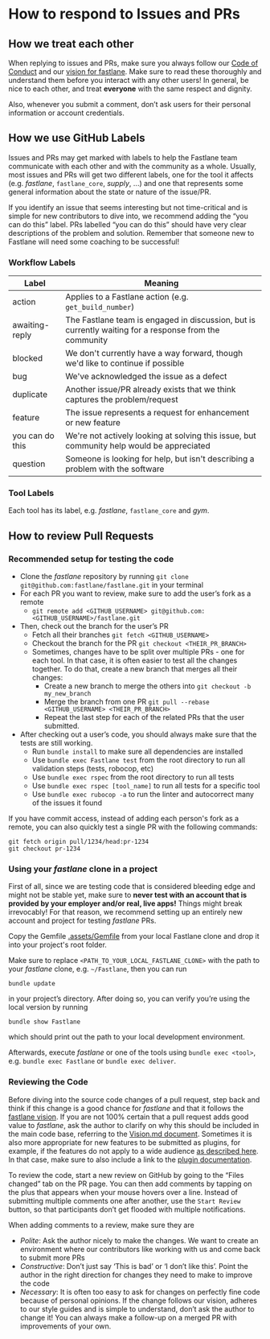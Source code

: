 # How to respond to Issues and PRs

## How we treat each other  

When replying to issues and PRs, make sure you always follow our [Code of Conduct](CODE_OF_CONDUCT.md) and our [vision for fastlane](VISION.md). Make sure to read these thoroughly and understand them before you interact with any other users! In general, be nice to each other, and treat **everyone** with the same respect and dignity.

Also, whenever you submit a comment, don’t ask users for their personal information or account credentials.

## How we use GitHub Labels

Issues and PRs may get marked with labels to help the Fastlane team communicate with each other and with the community as a whole. Usually, most issues and PRs will get two different labels, one for the tool it affects (e.g. _fastlane_, `fastlane_core`, _supply_, ...) and one that represents some general information about the state or nature of the issue/PR.

If you identify an issue that seems interesting but not time-critical and is simple for new contributors to dive into, we recommend adding the “you can do this” label. PRs labelled “you can do this” should have very clear descriptions of the problem and solution. Remember that someone new to Fastlane will need some coaching to be successful!

### Workflow Labels

| Label | Meaning|
| ----- | ------ |
| action | Applies to a Fastlane action (e.g. `get_build_number`) |
| awaiting-reply | The Fastlane team is engaged in discussion, but is currently waiting for a response from the community |
| blocked | We don't currently have a way forward, though we'd like to continue if possible |
| bug | We've acknowledged the issue as a defect |
| duplicate | Another issue/PR already exists that we think captures the problem/request |
| feature | The issue represents a request for enhancement or new feature |
| you can do this | We're not actively looking at solving this issue, but community help would be appreciated |
| question | Someone is looking for help, but isn't describing a problem with the software |

### Tool Labels

Each tool has its label, e.g. _fastlane_, `fastlane_core` and _gym_.

## How to review Pull Requests

### Recommended setup for testing the code

- Clone the _fastlane_ repository by running  `git clone git@github.com:fastlane/fastlane.git` in your terminal
- For each PR you want to review, make sure to add the user’s fork as a remote
  - `git remote add <GITHUB_USERNAME> git@github.com:<GITHUB_USERNAME>/fastlane.git`
- Then, check out the branch for the user’s PR
  - Fetch all their branches `git fetch <GITHUB_USERNAME>`
  - Checkout the branch for the PR `git checkout <THEIR_PR_BRANCH>`
  - Sometimes, changes have to be split over multiple PRs - one for each tool. In that case, it is often easier to test all the changes together. To do that, create a new branch that merges all their changes:
    - Create a new branch to merge the others into `git checkout -b my_new_branch`
    - Merge the branch from one PR `git pull --rebase <GITHUB_USERNAME> <THEIR_PR_BRANCH>`
    - Repeat the last step for each of the related PRs that the user submitted.
- After checking out a user’s code, you should always make sure that the tests are still working.
  - Run `bundle install` to make sure all dependencies are installed
  - Use `bundle exec Fastlane test` from the root directory to run all validation steps (tests, robocop, etc)
  - Use `bundle exec rspec` from the root directory to run all tests
  - Use `bundle exec rspec [tool_name]` to run all tests for a specific tool
  - Use `bundle exec rubocop -a` to run the linter and autocorrect many of the issues it found

If you have commit access, instead of adding each person's fork as a remote, you can also quickly test a single PR with the following commands:

```
git fetch origin pull/1234/head:pr-1234
git checkout pr-1234
```

### Using your _fastlane_ clone in a project

First of all, since we are testing code that is considered bleeding edge and might not be stable yet, make sure to **never test with an account that is provided by your employer and/or real, live apps!** Things might break irrevocably! For that reason, we recommend setting up an entirely new account and project for testing _fastlane_ PRs.

Copy the Gemfile [.assets/Gemfile](.assets/Gemfile) from your local Fastlane clone and drop it into your project's root folder.

Make sure to replace `<PATH_TO_YOUR_LOCAL_FASTLANE_CLONE>` with the path to your _fastlane_ clone, e.g. `~/Fastlane`, then you can run
```
bundle update
```
in your project’s directory. After doing so, you can verify you’re using the local version by running

```
bundle show Fastlane
```

which should print out the path to your local development environment.

Afterwards, execute _fastlane_ or one of the tools using `bundle exec <tool>`, e.g. `bundle exec Fastlane` or `bundle exec deliver`.

### Reviewing the Code

Before diving into the source code changes of a pull request, step back and think if this change is a good chance for _fastlane_ and that it follows the [fastlane vision](VISION.md). If you are not 100% certain that a pull request adds good value to _fastlane_, ask the author to clarify on why this should be included in the main code base, referring to the [Vision.md document](VISION.md). Sometimes it is also more appropriate for new features to be submitted as plugins, for example, if the features do not apply to a wide audience [as described here](Fastlane/docs/Plugins.md#submitting-the-action-to-the-Fastlane-main-repo). In that case, make sure to also include a link to the [plugin documentation](Fastlane/docs/Plugins.md).

To review the code, start a new review on GitHub by going to the “Files changed” tab on the PR page. You can then add comments by tapping on the plus that appears when your mouse hovers over a line. Instead of submitting multiple comments one after another, use the `Start Review` button, so that participants don’t get flooded with multiple notifications.

When adding comments to a review, make sure they are
- *Polite*: Ask the author nicely to make the changes. We want to create an environment where our contributors like working with us and come back to submit more PRs
- *Constructive*: Don’t just say ‘This is bad’ or ‘I don’t like this’. Point the author in the right direction for changes they need to make to improve the code
- *Necessary*: It is often too easy to ask for changes on perfectly fine code because of personal opinions. If the change follows our vision, adheres to our style guides and is simple to understand, don’t ask the author to change it! You can always make a follow-up on a merged PR with improvements of your own.
